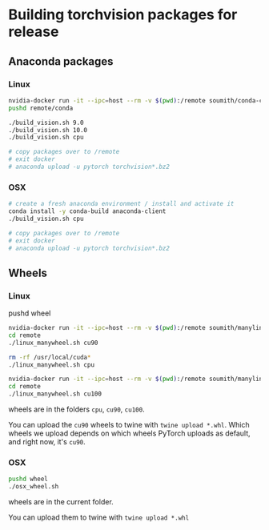 # Building torchvision packages for release

## Anaconda packages

### Linux

```bash
nvidia-docker run -it --ipc=host --rm -v $(pwd):/remote soumith/conda-cuda bash
pushd remote/conda

./build_vision.sh 9.0
./build_vision.sh 10.0
./build_vision.sh cpu

# copy packages over to /remote
# exit docker
# anaconda upload -u pytorch torchvision*.bz2
```

### OSX

```bash
# create a fresh anaconda environment / install and activate it
conda install -y conda-build anaconda-client
./build_vision.sh cpu

# copy packages over to /remote
# exit docker
# anaconda upload -u pytorch torchvision*.bz2
```

## Wheels

### Linux

pushd wheel

```bash
nvidia-docker run -it --ipc=host --rm -v $(pwd):/remote soumith/manylinux-cuda90:latest bash
cd remote
./linux_manywheel.sh cu90

rm -rf /usr/local/cuda*
./linux_manywheel.sh cpu
```

```bash
nvidia-docker run -it --ipc=host --rm -v $(pwd):/remote soumith/manylinux-cuda100:latest bash
cd remote
./linux_manywheel.sh cu100
```

wheels are in the folders `cpu`, `cu90`, `cu100`.

You can upload the `cu90` wheels to twine with `twine upload *.whl`.
Which wheels we upload depends on which wheels PyTorch uploads as default, and right now, it's `cu90`.

### OSX

```bash
pushd wheel
./osx_wheel.sh
```

wheels are in the current folder.

You can upload them to twine with `twine upload *.whl`
